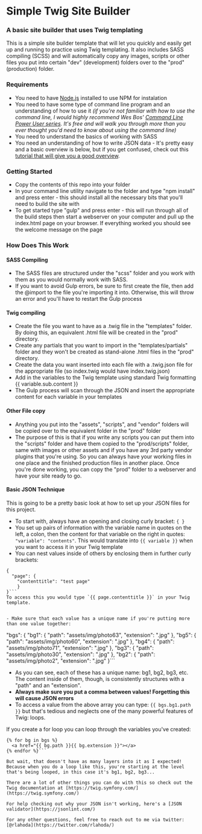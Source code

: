 # Simple Twig Site Builder
### A basic site builder that uses Twig templating

This is a simple site builder template that will let you quickly and easily get up and running to practice using Twig templating. It also includes SASS compiling (SCSS) and will automatically copy any images, scripts or other files you put into certain "dev" (development) folders over to the "prod" (production) folder.

### Requirements
- You need to have [Node.js](https://nodejs.org/en/) installed to use NPM for instalation
- You need to have some type of command line program and an understanding of how to use it *(if you're not familiar with how to use the command line, I would highly recommend Wes Bos' [Command Line Power User series](https://commandlinepoweruser.com/). It's free and will walk you through more than you ever thought you'd need to know about using the command line)*
- You need to understand the basics of working with SASS
- You need an understanding of how to write JSON data - It's pretty easy and a basic overview is below, but if you get confused, check out this [tutorial that will give you a good overview](https://beginnersbook.com/2015/04/json-tutorial/).

### Getting Started
- Copy the contents of this repo into your folder
- In your command line utility navigate to the folder and type "npm install" and press enter - this should install all the necessary bits that you'll need to build the site with
- To get started type "gulp" and press enter - this will run through all of the build steps then start a webserver on your computer and pull up the index.html page on your browser. If everything worked you should see the welcome message on the page

### How Does This Work
#### SASS Compiling
- The SASS files are structured under the "scss" folder and you work with them as you would normally work with SASS.
- If you want to avoid Gulp errors, be sure to first create the file, then add the @import to the file you're importing it into. Otherwise, this will throw an error and you'll have to restart the Gulp process

#### Twig compiling
- Create the file you want to have as a .twig file in the "templates" folder. By doing this, an equivalent .html file will be created in the "prod" directory.
- Create any partials that you want to import in the "templates/partials" folder and they won't be created as stand-alone .html files in the "prod" directory.
- Create the data you want inserted into each file with a .twig.json file for the appropriate file (so index.twig would have index.twig.json)
- Add in the variables to the Twig template using standard Twig formatting {{ variable.sub.content }}
- The Gulp process will scan through the JSON and insert the appropriate content for each variable in your templates

#### Other File copy
- Anything you put into the "assets", "scripts", and "vendor" folders will be copied over to the equivalent folder in the "prod" folder
- The purpose of this is that if you write any scripts you can put them into the "scripts" folder and have them copied to the "prod/scripts" folder, same with images or other assets and if you have any 3rd party vendor plugins that you're using. So you can always have your working files in one place and the finished production files in another place. Once you're done working, you can copy the "prod" folder to a webserver and have your site ready to go.

#### Basic JSON Technique
This is going to be a pretty basic look at how to set up your JSON files for this project.

- To start with, always have an opening and closing curly bracket: `{ }`
- You set up pairs of information with the variable name in quotes on the left, a colon, then the content for that variable on the right in quotes: `"variable": "contents"`. This would translate into `{{ variable }}` when you want to access it in your Twig template
- You can nest values inside of others by enclosing them in further curly brackets:
```
{
  "page": {
    "contenttitle": "test page"
    }
}```
To access this you would type `{{ page.contenttitle }}` in your Twig template.


- Make sure that each value has a unique name if you're putting more than one value together:
```
"bgs": {
      "bg1": {
        "path": "assets/img/photo63",
        "extension": ".jpg"
      },
      "bg5": {
        "path": "assets/img/photo60",
        "extension": ".jpg"
      },
      "bg4": {
        "path": "assets/img/photo71",
        "extension": ".jpg"
      },
      "bg3": {
        "path": "assets/img/photo30",
        "extension": ".jpg"
      },
      "bg2": {
        "path": "assets/img/photo2",
        "extension": ".jpg"
      }```
- As you can see, each of these has a unique name: bg1, bg2, bg3, etc. The content inside of them, though, is consistently structures with a "path" and an "extension".
- **Always make sure you put a comma between values! Forgetting this will cause JSON errors**
- To access a value from the above array you can type: `{{ bgs.bg1.path }}` but that's tedious and neglects one of the many powerful features of Twig: loops.

If you create a for loop you can loop through the variables you've created:
```
{% for bg in bgs %}
  <a href="{{ bg.path }}{{ bg.extension }}"></a>
{% endfor %}```

But wait, that doesn't have as many layers into it as I expected! Because when you do a loop like this, you're starting at the level that's being looped, in this case it's bg1, bg2, bg3...

There are a lot of other things you can do with this so check out the Twig documentation at [https://twig.symfony.com/](https://twig.symfony.com/)

For help checking out why your JSON isn't working, here's a [JSON validator](https://jsonlint.com/)

For any other questions, feel free to reach out to me via twitter: [@rlahoda](https://twitter.com/rlahoda/)
